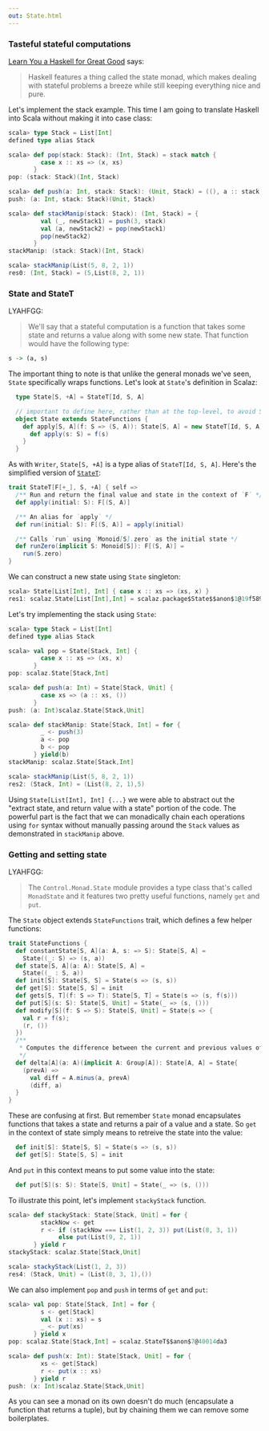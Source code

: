 ```yaml
---
out: State.html
---
```


### Tasteful stateful computations

[Learn You a Haskell for Great Good](http://learnyouahaskell.com/for-a-few-monads-more) says:

> Haskell features a thing called the state monad, which makes dealing with stateful problems a breeze while still keeping everything nice and pure.

Let's implement the stack example. This time I am going to translate Haskell into Scala without making it into case class:

```scala
scala> type Stack = List[Int]
defined type alias Stack

scala> def pop(stack: Stack): (Int, Stack) = stack match {
         case x :: xs => (x, xs)
       }
pop: (stack: Stack)(Int, Stack)

scala> def push(a: Int, stack: Stack): (Unit, Stack) = ((), a :: stack)
push: (a: Int, stack: Stack)(Unit, Stack)

scala> def stackManip(stack: Stack): (Int, Stack) = {
         val (_, newStack1) = push(3, stack)
         val (a, newStack2) = pop(newStack1)
         pop(newStack2)
       }
stackManip: (stack: Stack)(Int, Stack)

scala> stackManip(List(5, 8, 2, 1))
res0: (Int, Stack) = (5,List(8, 2, 1))
```

### State and StateT

LYAHFGG:

>  We'll say that a stateful computation is a function that takes some state and returns a value along with some new state. That function would have the following type:

```haskell
s -> (a, s)
```

The important thing to note is that unlike the general monads we've seen, `State` specifically wraps functions. Let's look at `State`'s definition in Scalaz:

```scala
  type State[S, +A] = StateT[Id, S, A]

  // important to define here, rather than at the top-level, to avoid Scala 2.9.2 bug
  object State extends StateFunctions {
    def apply[S, A](f: S => (S, A)): State[S, A] = new StateT[Id, S, A] {
      def apply(s: S) = f(s)
    }
  }
```

As with `Writer`, `State[S, +A]` is a type alias of `StateT[Id, S, A]`. Here's the simplified version of [`StateT`](https://github.com/scalaz/scalaz/blob/scalaz-seven/core/src/main/scala/scalaz/StateT.scala):

```scala
trait StateT[F[+_], S, +A] { self =>
  /** Run and return the final value and state in the context of `F` */
  def apply(initial: S): F[(S, A)]

  /** An alias for `apply` */
  def run(initial: S): F[(S, A)] = apply(initial)

  /** Calls `run` using `Monoid[S].zero` as the initial state */
  def runZero(implicit S: Monoid[S]): F[(S, A)] =
    run(S.zero)
}
```

We can construct a new state using `State` singleton:

```scala
scala> State[List[Int], Int] { case x :: xs => (xs, x) }
res1: scalaz.State[List[Int],Int] = scalaz.package$State$$anon$1@19f58949
```

Let's try implementing the stack using `State`:

```scala
scala> type Stack = List[Int]
defined type alias Stack

scala> val pop = State[Stack, Int] {
         case x :: xs => (xs, x)
       }
pop: scalaz.State[Stack,Int]

scala> def push(a: Int) = State[Stack, Unit] {
         case xs => (a :: xs, ())
       }
push: (a: Int)scalaz.State[Stack,Unit]

scala> def stackManip: State[Stack, Int] = for {
         _ <- push(3)
         a <- pop
         b <- pop
       } yield(b)
stackManip: scalaz.State[Stack,Int]

scala> stackManip(List(5, 8, 2, 1))
res2: (Stack, Int) = (List(8, 2, 1),5)
```

Using `State[List[Int], Int] {...}` we were able to abstract out the "extract state, and return value with a state" portion of the code. The powerful part is the fact that we can monadically chain each operations using `for` syntax without manually passing around the `Stack` values as demonstrated in `stackManip` above.

### Getting and setting state

LYAHFGG:

> The `Control.Monad.State` module provides a type class that's called `MonadState` and it features two pretty useful functions, namely `get` and `put`.

The `State` object extends `StateFunctions` trait, which defines a few helper functions:

```scala
trait StateFunctions {
  def constantState[S, A](a: A, s: => S): State[S, A] =
    State((_: S) => (s, a))
  def state[S, A](a: A): State[S, A] =
    State((_ : S, a))
  def init[S]: State[S, S] = State(s => (s, s))
  def get[S]: State[S, S] = init
  def gets[S, T](f: S => T): State[S, T] = State(s => (s, f(s)))
  def put[S](s: S): State[S, Unit] = State(_ => (s, ()))
  def modify[S](f: S => S): State[S, Unit] = State(s => {
    val r = f(s);
    (r, ())
  })
  /**
   * Computes the difference between the current and previous values of `a`
   */
  def delta[A](a: A)(implicit A: Group[A]): State[A, A] = State{
    (prevA) =>
      val diff = A.minus(a, prevA)
      (diff, a)
  }
}
```

These are confusing at first. But remember `State` monad encapsulates functions that takes a state and returns a pair of a value and a state. So `get` in the context of state simply means to retreive the state into the value:

```scala
  def init[S]: State[S, S] = State(s => (s, s))
  def get[S]: State[S, S] = init
```

And `put` in this context means to put some value into the state:

```scala
  def put[S](s: S): State[S, Unit] = State(_ => (s, ()))
```

To illustrate this point, let's implement `stackyStack` function.

```scala
scala> def stackyStack: State[Stack, Unit] = for {
         stackNow <- get
         r <- if (stackNow === List(1, 2, 3)) put(List(8, 3, 1))
              else put(List(9, 2, 1))
       } yield r
stackyStack: scalaz.State[Stack,Unit]

scala> stackyStack(List(1, 2, 3))
res4: (Stack, Unit) = (List(8, 3, 1),())
```

We can also implement `pop` and `push` in terms of `get` and `put`:

```scala
scala> val pop: State[Stack, Int] = for {
         s <- get[Stack]
         val (x :: xs) = s
         _ <- put(xs)
       } yield x
pop: scalaz.State[Stack,Int] = scalaz.StateT$$anon$7@40014da3

scala> def push(x: Int): State[Stack, Unit] = for {
         xs <- get[Stack]
         r <- put(x :: xs)
       } yield r
push: (x: Int)scalaz.State[Stack,Unit]
```

As you can see a monad on its own doesn't do much (encapsulate a function that returns a tuple), but by chaining them we can remove some boilerplates.
